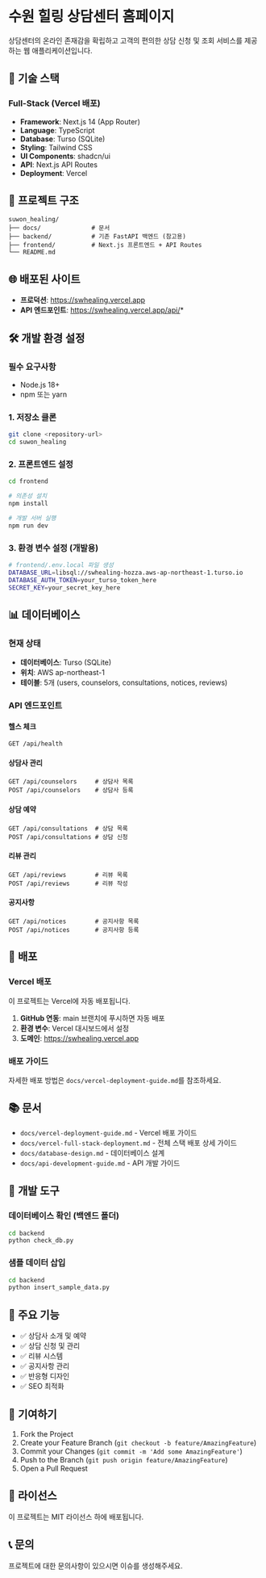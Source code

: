 # 수원 힐링 상담센터 홈페이지

상담센터의 온라인 존재감을 확립하고 고객의 편의한 상담 신청 및 조회 서비스를 제공하는 웹 애플리케이션입니다.

## 🚀 기술 스택

### Full-Stack (Vercel 배포)
- **Framework**: Next.js 14 (App Router)
- **Language**: TypeScript
- **Database**: Turso (SQLite)
- **Styling**: Tailwind CSS
- **UI Components**: shadcn/ui
- **API**: Next.js API Routes
- **Deployment**: Vercel

## 📁 프로젝트 구조

```
suwon_healing/
├── docs/              # 문서
├── backend/           # 기존 FastAPI 백엔드 (참고용)
├── frontend/          # Next.js 프론트엔드 + API Routes
└── README.md
```

## 🌐 배포된 사이트

- **프로덕션**: https://swhealing.vercel.app
- **API 엔드포인트**: https://swhealing.vercel.app/api/*

## 🛠️ 개발 환경 설정

### 필수 요구사항
- Node.js 18+
- npm 또는 yarn

### 1. 저장소 클론
```bash
git clone <repository-url>
cd suwon_healing
```

### 2. 프론트엔드 설정
```bash
cd frontend

# 의존성 설치
npm install

# 개발 서버 실행
npm run dev
```

### 3. 환경 변수 설정 (개발용)
```bash
# frontend/.env.local 파일 생성
DATABASE_URL=libsql://swhealing-hozza.aws-ap-northeast-1.turso.io
DATABASE_AUTH_TOKEN=your_turso_token_here
SECRET_KEY=your_secret_key_here
```

## 📊 데이터베이스

### 현재 상태
- **데이터베이스**: Turso (SQLite)
- **위치**: AWS ap-northeast-1
- **테이블**: 5개 (users, counselors, consultations, notices, reviews)

### API 엔드포인트

#### 헬스 체크
```
GET /api/health
```

#### 상담사 관리
```
GET /api/counselors     # 상담사 목록
POST /api/counselors    # 상담사 등록
```

#### 상담 예약
```
GET /api/consultations  # 상담 목록
POST /api/consultations # 상담 신청
```

#### 리뷰 관리
```
GET /api/reviews        # 리뷰 목록
POST /api/reviews       # 리뷰 작성
```

#### 공지사항
```
GET /api/notices        # 공지사항 목록
POST /api/notices       # 공지사항 등록
```

## 🚀 배포

### Vercel 배포
이 프로젝트는 Vercel에 자동 배포됩니다.

1. **GitHub 연동**: main 브랜치에 푸시하면 자동 배포
2. **환경 변수**: Vercel 대시보드에서 설정
3. **도메인**: https://swhealing.vercel.app

### 배포 가이드
자세한 배포 방법은 `docs/vercel-deployment-guide.md`를 참조하세요.

## 📚 문서

- `docs/vercel-deployment-guide.md` - Vercel 배포 가이드
- `docs/vercel-full-stack-deployment.md` - 전체 스택 배포 상세 가이드
- `docs/database-design.md` - 데이터베이스 설계
- `docs/api-development-guide.md` - API 개발 가이드

## 🔧 개발 도구

### 데이터베이스 확인 (백엔드 폴더)
```bash
cd backend
python check_db.py
```

### 샘플 데이터 삽입
```bash
cd backend
python insert_sample_data.py
```

## 📝 주요 기능

- ✅ 상담사 소개 및 예약
- ✅ 상담 신청 및 관리
- ✅ 리뷰 시스템
- ✅ 공지사항 관리
- ✅ 반응형 디자인
- ✅ SEO 최적화

## 🤝 기여하기

1. Fork the Project
2. Create your Feature Branch (`git checkout -b feature/AmazingFeature`)
3. Commit your Changes (`git commit -m 'Add some AmazingFeature'`)
4. Push to the Branch (`git push origin feature/AmazingFeature`)
5. Open a Pull Request

## 📄 라이선스

이 프로젝트는 MIT 라이선스 하에 배포됩니다.

## 📞 문의

프로젝트에 대한 문의사항이 있으시면 이슈를 생성해주세요.

